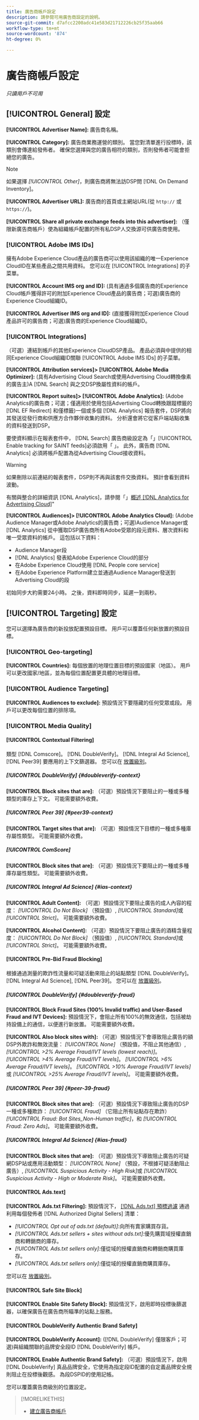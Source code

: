 ```yaml
---
title: 廣告商帳戶設定
description: 請參閱可用廣告商設定的說明。
source-git-commit: d7afcc2200adc41e583d21712226cb25f35aab66
workflow-type: tm+mt
source-wordcount: '874'
ht-degree: 0%

---
```


# 廣告商帳戶設定

*只讀用戶不可用*

## [!UICONTROL General] 設定

**[!UICONTROL Advertiser Name]:** 廣告商名稱。

**[!UICONTROL Category]:** 廣告商業務運營的類別。 當您對清單進行投標時，該類別會傳達給發佈者。 確保您選擇與您的廣告相符的類別，否則發佈者可能會拒絕您的廣告。

>[!NOTE]
>
>如果選擇 *[!UICONTROL Other]*，則廣告商將無法訪DSP問 [!DNL On Demand Inventory]。

**[!UICONTROL Advertiser URL]:** 廣告商的首頁或主網站URL(從 `http://` 或 `https://`)。

**[!UICONTROL Share all private exchange feeds into this advertiser]:** （僅限新廣告商帳戶）使為組織帳戶配置的所有私DSP人交換源可供廣告商使用。

### [!UICONTROL Adobe IMS IDs]

擁有Adobe Experience Cloud產品的廣告商可以使用該組織的唯一Experience CloudID在某些產品之間共用資料。 您可以在 [!UICONTROL Integrations] 的子菜單。

**[!UICONTROL Account IMS org and ID]:** (具有通過多個廣告商的Experience Cloud帳戶獲得許可的附加Experience Cloud產品的廣告商；可選)廣告商的Experience Cloud組織ID。

**[!UICONTROL Advertiser IMS org and ID]:** (直接獲得附加Experience Cloud產品許可的廣告商；可選)廣告商的Experience Cloud組織ID。

### [!UICONTROL Integrations]

（可選）連結到帳戶的其他Experience CloudDSP產品。 產品必須與中提供的相同Experience Cloud組織ID關聯 [!UICONTROL Adobe IMS IDs] 的子菜單。

**[!UICONTROL Attribution services]> [!UICONTROL Adobe Media Optimizer]:** (具有Advertising Cloud Search或使用Advertising Cloud轉換像素的廣告主)A [!DNL Search] 與之交DSP換屬性資料的帳戶。

**[!UICONTROL Report suites]> [!UICONTROL Adobe Analytics]:** (Adobe Analytics的廣告商；可選；僅適用於使用包括Advertising Cloud轉換跟蹤標籤的 [!DNL EF Redirect] 和僅標籤)一個或多個 [!DNL Analytics] 報告套件，DSP將向其發送從發行商和供應方合作夥伴收集的資料。 分析還會將它從客戶端站點收集的資料發送到DSP。

要使資料顯示在報表套件中， [!DNL Search] 廣告商級設定為「」[!UICONTROL Enable tracking for SAINT feeds]必須啟用「 」。 此外，廣告商 [!DNL Analytics] 必須將帳戶配置為從Advertising Cloud接收資料。

>[!WARNING]
>
>如果刪除以前連結的報表套件，DSP則不再與該套件交換資料。 預計會看到資料波動。

有關與整合的詳細資訊 [!DNL Analytics]，請參閱「」[概述 [!DNL Analytics for Advertising Cloud]](/help/integrations/analytics/overview.md)&quot;

**[!UICONTROL Audiences]> [!UICONTROL Adobe Analytics Cloud]:** (Adobe Audience Manager或Adobe Analytics的廣告商；可選)Audience Manager或 [!DNL Analytics] 從中獲取DSP廣告商所有Adobe受眾的段元資料、層次資料和唯一受眾資料的帳戶。 這包括以下資料：

* Audience Manager段
* [!DNL Analytics] 發表給Adobe Experience Cloud的部分
* 在Adobe Experience Cloud使用 [!DNL People core service]
* 在Adobe Experience Platform建立並通過Audience Manager發送到Advertising Cloud的段

初始同步大約需要24小時。 之後，資料即時同步，延遲一到兩秒。
<!-- I don't think this is true anymore:
Segment membership data is sent to Advertising Cloud only after one of the following:

* The segment is targeted in an Advertising Cloud placement or audience library
* The segment is added to the Advertising Cloud batch and real-time destinations within the Audience Manager user interface
-->

## [!UICONTROL Targeting] 設定

您可以選擇為廣告商的新投放配置預設目標。 用戶可以覆蓋任何新放置的預設目標。

### [!UICONTROL Geo-targeting]

**[!UICONTROL Countries]:** 每個放置的地理位置目標的預設國家（地區）。 用戶可以更改國家/地區，並為每個位置配置更具體的地理目標。

### [!UICONTROL Audience Targeting]

**[!UICONTROL Audiences to exclude]:** 預設情況下要隱藏的任何受眾或段。 用戶可以更改每個位置的排除項。

### [!UICONTROL Media Quality]

#### [!UICONTROL Contextual Filtering]

類型 [!DNL Comscore]。 [!DNL DoubleVerify]。 [!DNL Integral Ad Science], [!DNL Peer39] 要應用的上下文篩選器。 您可以在 [放置級別](/help/dsp/campaign-management/placements/placement-settings.md)。

##### [!UICONTROL DoubleVerify] {#doubleverify-context}

**[!UICONTROL Block sites that are]:** （可選）預設情況下要阻止的一種或多種類型的庫存上下文。 可能需要額外收費。

##### [!UICONTROL Peer 39] {#peer39-context}

**[!UICONTROL Target sites that are]:** （可選）預設情況下目標的一種或多種庫存屬性類型。 可能需要額外收費。

##### [!UICONTROL ComScore]

**[!UICONTROL Block sites that are]:** （可選）預設情況下要阻止的一種或多種庫存屬性類型。 可能需要額外收費。

##### [!UICONTROL Integral Ad Science] {#ias-context}

**[!UICONTROL Adult Content]:** （可選）預設情況下要阻止廣告的成人內容的程度： *[!UICONTROL Do Not Block]* （預設值）, *[!UICONTROL Standard]*&#x200B;或 *[!UICONTROL Strict]*。 可能需要額外收費。

**[!UICONTROL Alcohol Content]:** （可選）預設情況下要阻止廣告的酒精含量程度： *[!UICONTROL Do Not Block]* （預設值）, *[!UICONTROL Standard]*&#x200B;或 *[!UICONTROL Strict]*。 可能需要額外收費。

#### [!UICONTROL Pre-Bid Fraud Blocking]

根據通過測量的欺詐性流量和可疑活動來阻止的站點類型 [!DNL DoubleVerify]。 [!DNL Integral Ad Science], [!DNL Peer39]。 您可以在 [放置級別](/help/dsp/campaign-management/placements/placement-settings.md)。

##### [!UICONTROL DoubleVerify] {#doubleverify-fraud}

**[!UICONTROL Block Fraud Sites (100% Invalid traffic) and User-Based Fraud and IVT Devices]:** 預設情況下，會阻止所有100%的無效通信，包括被劫持設備上的通信，以便進行新放置。 可能需要額外收費。

**[!UICONTROL Also block sites with]:** （可選）預設情況下會導致阻止廣告的額DSP外欺詐和無效流量：  *[!UICONTROL None]* （預設值，不阻止其他通信）, *[!UICONTROL >2% Average Fraud/IVT levels (lowest reach)]*。 *[!UICONTROL >4% Average Fraud/IVT levels]*。 *[!UICONTROL >6% Average Fraud/IVT levels]*。 *[!UICONTROL >10% Average Fraud/IVT levels]*&#x200B;或 *[!UICONTROL >25% Average Fraud/IVT levels]*。 可能需要額外收費。

##### [!UICONTROL Peer 39] {#peer-39-fraud}

**[!UICONTROL Block sites that are]:** （可選）預設情況下導致阻止廣告的DSP一種或多種欺詐： *[!UICONTROL Fraud]* （它阻止所有站點存在欺詐） *[!UICONTROL Fraud: Bot Sites_Non-Human traffic]*，和 *[!UICONTROL Fraud: Zero Ads]*。 可能需要額外收費。

##### [!UICONTROL Integral Ad Science] {#ias-fraud}

**[!UICONTROL Block sites that are]:** （可選）預設情況下導致阻止廣告的可疑網DSP站或應用活動類型： *[!UICONTROL None]* （預設，不根據可疑活動阻止廣告）, *[!UICONTROL Suspicious Activity - High Risk]*&#x200B;或 *[!UICONTROL Suspicious Activity - High or Moderate Risk]*。 可能需要額外收費。

#### [!UICONTROL Ads.text]

**[!UICONTROL Ads.txt Filtering]:** 預設情況下， [[!DNL Ads.txt] 預標過濾](https://iabtechlab.com/ads-txt-about/) 通過利用每個發佈者 [!DNL Authorized Digital Sellers] 清單：
* *[!UICONTROL Opt out of ads.txt (default)]*:向所有賣家購買存貨。
* *[!UICONTROL Ads.txt sellers + sites without ads.txt]*:優先購買域授權直銷商和轉銷商的庫存。
* *[!UICONTROL Ads.txt sellers only]*:僅從域的授權直銷商和轉銷商購買庫存。
* *[!UICONTROL Ads.txt sellers only]*:僅從域的授權直銷商購買庫存。

您可以在 [放置級別](/help/dsp/campaign-management/placements/placement-settings.md)。

#### [!UICONTROL Safe Site Block]

**[!UICONTROL Enable Site Safety Block]:** 預設情況下，啟用即時投標後篩選器，以確保廣告在廣告商所瞄準的站點上服務。 <!-- Can remove this: Users can enable or disable the feature for each placement. I don't see this option, but I should probably verify. If this can't be edited at placement level, then remove "By default." If it can, say that you can override at placement level. -->

#### [!UICONTROL DoubleVerify Authentic Brand Safety]

**[!UICONTROL DoubleVerify Account]:** ([!DNL DoubleVerify] 僅限客戶；可選)與組織關聯的品牌安全段ID [!DNL DoubleVerify] 帳戶。

**[!UICONTROL Enable Authentic Brand Safety]:** （可選）預設情況下，啟用 [!DNL DoubleVerify] 真品品牌安全，它使用為指定段ID配置的自定義品牌安全規則阻止在投標後觀感。 為段DSPID的使用記帳。

您可以覆蓋廣告商級別的位置設定。

>[!MORELIKETHIS]
>
>* [建立廣告商帳戶](/help/dsp/admin/advertiser-create.md)


<!-- >* [View the Advertiser List for the Account](/help/dsp/admin/advertiser-view.md) -->
